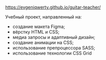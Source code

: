 https://evgeniqwerty.github.io/guitar-teacher/

Учебный проект, направленный на:

  - создание макета Figma;
  - вёрстку HTML и CSS;
  - медиа запросы и адаптивный дизайн;
  - создание анимации на CSS;
  - использование препроцессора SASS;
  - использование технологии CSS Grid
